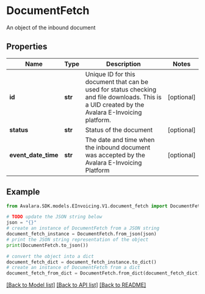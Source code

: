 # DocumentFetch

An object of the inbound document

## Properties

Name | Type | Description | Notes
------------ | ------------- | ------------- | -------------
**id** | **str** | Unique ID for this document that can be used for status checking and file downloads. This is a UID created by the Avalara E-Invoicing platform. | [optional] 
**status** | **str** | Status of the document | [optional] 
**event_date_time** | **str** | The date and time when the inbound document was accepted by the Avalara E-Invoicing Platform | [optional] 

## Example

```python
from Avalara.SDK.models.EInvoicing.V1.document_fetch import DocumentFetch

# TODO update the JSON string below
json = "{}"
# create an instance of DocumentFetch from a JSON string
document_fetch_instance = DocumentFetch.from_json(json)
# print the JSON string representation of the object
print(DocumentFetch.to_json())

# convert the object into a dict
document_fetch_dict = document_fetch_instance.to_dict()
# create an instance of DocumentFetch from a dict
document_fetch_from_dict = DocumentFetch.from_dict(document_fetch_dict)
```
[[Back to Model list]](../README.md#documentation-for-models) [[Back to API list]](../README.md#documentation-for-api-endpoints) [[Back to README]](../README.md)


